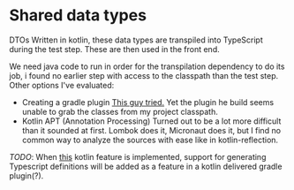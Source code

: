 # Shared data types

DTOs Written in kotlin, these data types are transpiled into TypeScript during the test step. These are then used in the front end.

We need java code to run in order for the transpilation dependency to do its job, i found no earlier step with access to the classpath than the test step.
Other options I've evaluated:
- Creating a gradle plugin [This guy tried.](https://github.com/alexvas/kotlin2typescript)
Yet the plugin he build seems unable to grab the classes from my project classpath.
- Kotlin APT (Annotation Processing)
Turned out to be a lot more difficult than it sounded at first. Lombok does it, Micronaut does it, but I find no common way to analyze the sources with ease like in kotlin-reflection.

*TODO*: When [this](https://youtrack.jetbrains.com/issue/KT-16604) kotlin feature is implemented, support for generating Typescript definitions will be added as a feature in a kotlin delivered gradle plugin(?). 
